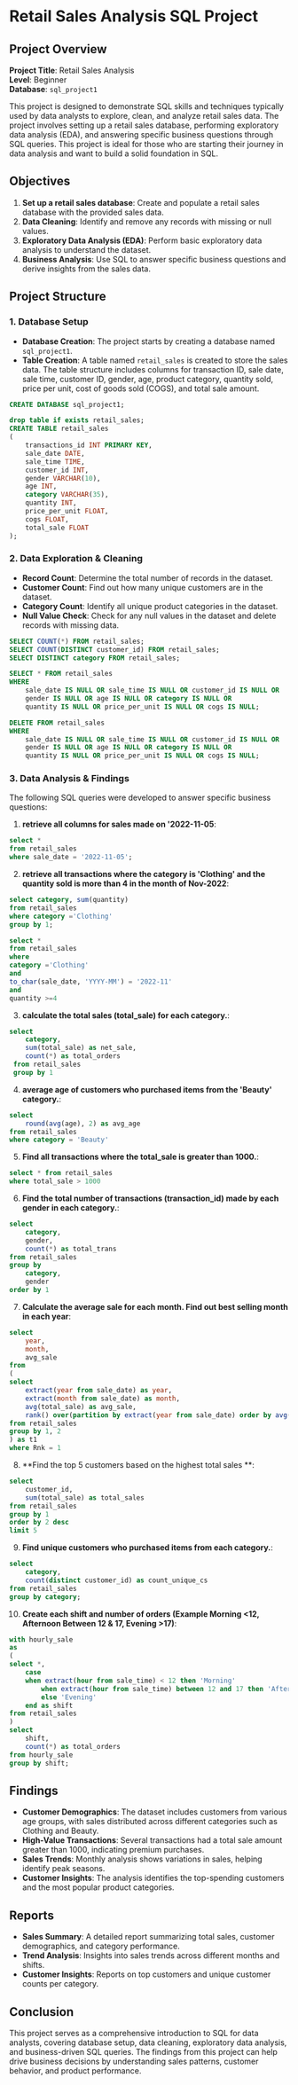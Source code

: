 # Retail Sales Analysis SQL Project

## Project Overview

**Project Title**: Retail Sales Analysis  
**Level**: Beginner  
**Database**: `sql_project1`

This project is designed to demonstrate SQL skills and techniques typically used by data analysts to explore, clean, and analyze retail sales data. The project involves setting up a retail sales database, performing exploratory data analysis (EDA), and answering specific business questions through SQL queries. This project is ideal for those who are starting their journey in data analysis and want to build a solid foundation in SQL.

## Objectives

1. **Set up a retail sales database**: Create and populate a retail sales database with the provided sales data.
2. **Data Cleaning**: Identify and remove any records with missing or null values.
3. **Exploratory Data Analysis (EDA)**: Perform basic exploratory data analysis to understand the dataset.
4. **Business Analysis**: Use SQL to answer specific business questions and derive insights from the sales data.

## Project Structure

### 1. Database Setup

- **Database Creation**: The project starts by creating a database named `sql_project1`.
- **Table Creation**: A table named `retail_sales` is created to store the sales data. The table structure includes columns for transaction ID, sale date, sale time, customer ID, gender, age, product category, quantity sold, price per unit, cost of goods sold (COGS), and total sale amount.

```sql
CREATE DATABASE sql_project1;

drop table if exists retail_sales;
CREATE TABLE retail_sales
(
    transactions_id INT PRIMARY KEY,
    sale_date DATE,	
    sale_time TIME,
    customer_id INT,	
    gender VARCHAR(10),
    age INT,
    category VARCHAR(35),
    quantity INT,
    price_per_unit FLOAT,	
    cogs FLOAT,
    total_sale FLOAT
);
```

### 2. Data Exploration & Cleaning

- **Record Count**: Determine the total number of records in the dataset.
- **Customer Count**: Find out how many unique customers are in the dataset.
- **Category Count**: Identify all unique product categories in the dataset.
- **Null Value Check**: Check for any null values in the dataset and delete records with missing data.

```sql
SELECT COUNT(*) FROM retail_sales;
SELECT COUNT(DISTINCT customer_id) FROM retail_sales;
SELECT DISTINCT category FROM retail_sales;

SELECT * FROM retail_sales
WHERE 
    sale_date IS NULL OR sale_time IS NULL OR customer_id IS NULL OR 
    gender IS NULL OR age IS NULL OR category IS NULL OR 
    quantity IS NULL OR price_per_unit IS NULL OR cogs IS NULL;

DELETE FROM retail_sales
WHERE 
    sale_date IS NULL OR sale_time IS NULL OR customer_id IS NULL OR 
    gender IS NULL OR age IS NULL OR category IS NULL OR 
    quantity IS NULL OR price_per_unit IS NULL OR cogs IS NULL;
```

### 3. Data Analysis & Findings

The following SQL queries were developed to answer specific business questions:

1. **retrieve all columns for sales made on '2022-11-05**:
```sql
select *
from retail_sales
where sale_date = '2022-11-05';
```

2. **retrieve all transactions where the category is 'Clothing' and the quantity sold is more than 4 in the month of Nov-2022**:
```sql
select category, sum(quantity)
from retail_sales
where category ='Clothing'
group by 1;

select * 
from retail_sales
where 
category ='Clothing'
and
to_char(sale_date, 'YYYY-MM') = '2022-11'
and 
quantity >=4
```

3. **calculate the total sales (total_sale) for each category.**:
```sql
select 
    category,
    sum(total_sale) as net_sale,
    count(*) as total_orders
 from retail_sales
 group by 1
```

4. **average age of customers who purchased items from the 'Beauty' category.**:
```sql
select
    round(avg(age), 2) as avg_age
from retail_sales
where category = 'Beauty'
```

5. **Find all transactions where the total_sale is greater than 1000.**:
```sql
select * from retail_sales
where total_sale > 1000
```

6. **Find the total number of transactions (transaction_id) made by each gender in each category.**:
```sql
select 
    category,
    gender,
    count(*) as total_trans
from retail_sales
group by 
    category,
    gender
order by 1
```

7. **Calculate the average sale for each month. Find out best selling month in each year**:
```sql
select 
    year,
    month,
    avg_sale
from
(    
select 
    extract(year from sale_date) as year,
    extract(month from sale_date) as month,
    avg(total_sale) as avg_sale,
    rank() over(partition by extract(year from sale_date) order by avg(total_sale) desc) as Rnk
from retail_sales
group by 1, 2
) as t1
where Rnk = 1
```

8. **Find the top 5 customers based on the highest total sales **:
```sql
select 
    customer_id,
    sum(total_sale) as total_sales
from retail_sales
group by 1
order by 2 desc
limit 5
```

9. **Find unique customers who purchased items from each category.**:
```sql
select 
    category,
    count(distinct customer_id) as count_unique_cs
from retail_sales
group by category;
```

10. **Create each shift and number of orders (Example Morning <12, Afternoon Between 12 & 17, Evening >17)**:
```sql
with hourly_sale
as
(
select *,
	case
	when extract(hour from sale_time) < 12 then 'Morning'
        when extract(hour from sale_time) between 12 and 17 then 'Afternoon'
        else 'Evening'
	end as shift
from retail_sales
)
select 
	shift,
    count(*) as total_orders
from hourly_sale
group by shift;
```

## Findings

- **Customer Demographics**: The dataset includes customers from various age groups, with sales distributed across different categories such as Clothing and Beauty.
- **High-Value Transactions**: Several transactions had a total sale amount greater than 1000, indicating premium purchases.
- **Sales Trends**: Monthly analysis shows variations in sales, helping identify peak seasons.
- **Customer Insights**: The analysis identifies the top-spending customers and the most popular product categories.

## Reports

- **Sales Summary**: A detailed report summarizing total sales, customer demographics, and category performance.
- **Trend Analysis**: Insights into sales trends across different months and shifts.
- **Customer Insights**: Reports on top customers and unique customer counts per category.

## Conclusion

This project serves as a comprehensive introduction to SQL for data analysts, covering database setup, data cleaning, exploratory data analysis, and business-driven SQL queries. The findings from this project can help drive business decisions by understanding sales patterns, customer behavior, and product performance.
